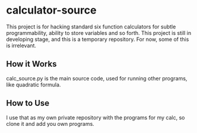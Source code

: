 # calculator-source
This project is for hacking standard six function calculators for subtle programmability, ability to store variables and so forth.  This project is still in developing stage, and this is a temporary repository.
For now, some of this is irrelevant.
## How it Works
calc_source.py is the main source code, used for running other programs, like quadratic formula.
    
## How to Use
I use that as my own private repository with the programs for my calc, so clone it and add you own programs.